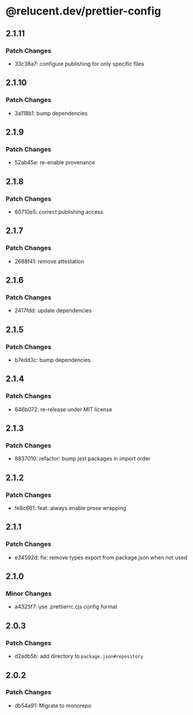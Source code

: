 # @relucent.dev/prettier-config

## 2.1.11

### Patch Changes

- 33c38a7: configure publishing for only specific files

## 2.1.10

### Patch Changes

- 3a118b1: bump dependencies

## 2.1.9

### Patch Changes

- 52ab45e: re-enable provenance

## 2.1.8

### Patch Changes

- 60710e5: correct publishing access

## 2.1.7

### Patch Changes

- 2688f41: remove attestation

## 2.1.6

### Patch Changes

- 2417fdd: update dependencies

## 2.1.5

### Patch Changes

- b7edd3c: bump dependencies

## 2.1.4

### Patch Changes

- 646b072: re-release under MIT license

## 2.1.3

### Patch Changes

- 8837010: refactor: bump jest packages in import order

## 2.1.2

### Patch Changes

- fe8c661: feat: always enable prose wrapping

## 2.1.1

### Patch Changes

- e34592d: fix: remove types export from package.json when not used

## 2.1.0

### Minor Changes

- a4325f7: use .prettierrc.cjs config format

## 2.0.3

### Patch Changes

- d2adb5b: add directory to `package.json#repository`

## 2.0.2

### Patch Changes

- db54a91: Migrate to monorepo

